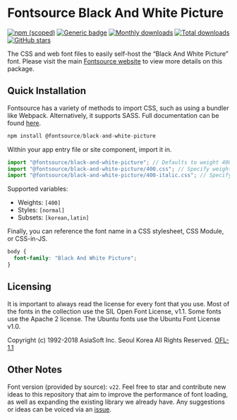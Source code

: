 # Fontsource Black And White Picture

[![npm (scoped)](https://img.shields.io/npm/v/@fontsource/black-and-white-picture?color=brightgreen)](https://www.npmjs.com/package/@fontsource/black-and-white-picture) [![Generic badge](https://img.shields.io/badge/fontsource-passing-brightgreen)](https://github.com/fontsource/fontsource) [![Monthly downloads](https://badgen.net/npm/dm/@fontsource/black-and-white-picture)](https://github.com/fontsource/fontsource) [![Total downloads](https://badgen.net/npm/dt/@fontsource/black-and-white-picture)](https://github.com/fontsource/fontsource) [![GitHub stars](https://img.shields.io/github/stars/fontsource/fontsource.svg?style=social&label=Star)](https://github.com/fontsource/fontsource/stargazers)

The CSS and web font files to easily self-host the “Black And White Picture” font. Please visit the main [Fontsource website](https://fontsource.org/fonts/black-and-white-picture) to view more details on this package.

## Quick Installation

Fontsource has a variety of methods to import CSS, such as using a bundler like Webpack. Alternatively, it supports SASS. Full documentation can be found [here](https://fontsource.org/docs/getting-started/introduction).

```javascript
npm install @fontsource/black-and-white-picture
```

Within your app entry file or site component, import it in.

```javascript
import "@fontsource/black-and-white-picture"; // Defaults to weight 400
import "@fontsource/black-and-white-picture/400.css"; // Specify weight
import "@fontsource/black-and-white-picture/400-italic.css"; // Specify weight and style

```

Supported variables:
- Weights: `[400]`
- Styles: `[normal]`
- Subsets: `[korean,latin]`

Finally, you can reference the font name in a CSS stylesheet, CSS Module, or CSS-in-JS.

```css
body {
  font-family: "Black And White Picture";
}
```

## Licensing
It is important to always read the license for every font that you use.
Most of the fonts in the collection use the SIL Open Font License, v1.1. Some fonts use the Apache 2 license. The Ubuntu fonts use the Ubuntu Font License v1.0.

Copyright (c) 1992-2018 AsiaSoft Inc. Seoul Korea All Rights Reserved.
[OFL-1.1](http://scripts.sil.org/OFL)

## Other Notes
Font version (provided by source): `v22`.
Feel free to star and contribute new ideas to this repository that aim to improve the performance of font loading, as well as expanding the existing library we already have. Any suggestions or ideas can be voiced via an [issue](https://github.com/fontsource/fontsource/issues).